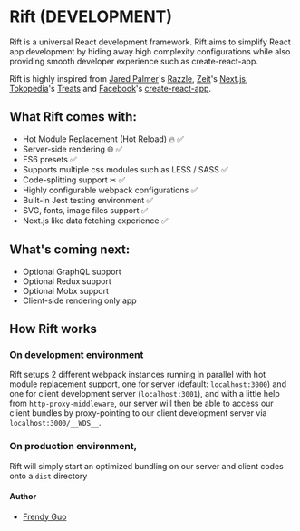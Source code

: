 # Rift (DEVELOPMENT)

Rift is a universal React development framework. Rift aims to simplify React app development by hiding away high complexity configurations while also providing smooth developer experience such as create-react-app.

Rift is highly inspired from [Jared Palmer](https://github.com/jaredpalmer)'s [Razzle](https://github.com/jaredpalmer/razzle), [Zeit](https://github.com/zeit)'s [Next.js](https://github.com/zeit/next.js/), [Tokopedia](https://github.com/tokopedia)'s [Treats](https://github.com/tokopedia/treats) and [Facebook](https://github.com/facebook)'s [create-react-app](https://github.com/facebook/create-react-app).

## What Rift comes with:
- Hot Module Replacement (Hot Reload) 🔥 ✅
- Server-side rendering 🌐 ✅
- ES6 presets ✅
- Supports multiple css modules such as LESS / SASS ✅
- Code-splitting support ✂ ✅
- Highly configurable webpack configurations ✅
- Built-in Jest testing environment ✅
- SVG, fonts, image files support ✅
- Next.js like data fetching experience ✅

## What's coming next:
- Optional GraphQL support
- Optional Redux support
- Optional Mobx support
- Client-side rendering only app

## How Rift works
### On development environment
Rift setups 2 different webpack instances running in parallel with hot module replacement support, one for server (default: `localhost:3000`) and one for client development server (`localhost:3001`), and with a little help from `http-proxy-middleware`, our server will then be able to access our client bundles by proxy-pointing to our client development server via `localhost:3000/__WDS__`.

### On production environment,
Rift will simply start an optimized bundling on our server and client codes onto a `dist` directory

#### Author
- [Frendy Guo](https://github.com/frendyguo)